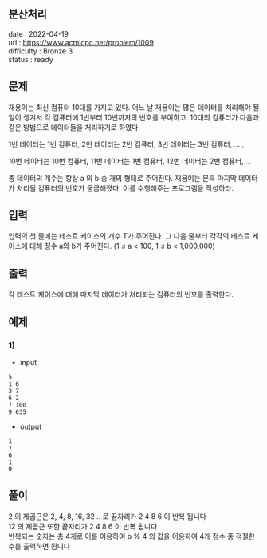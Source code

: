 분산처리
---

date : 2022-04-19   
url : https://www.acmicpc.net/problem/1009   
difficulty : Bronze 3   
status : ready

문제
---
재용이는 최신 컴퓨터 10대를 가지고 있다. 어느 날 재용이는 많은 데이터를 처리해야 될 일이 생겨서 각 컴퓨터에 1번부터 10번까지의 번호를 부여하고, 10대의 컴퓨터가 다음과 같은 방법으로 데이터들을 처리하기로 하였다.

1번 데이터는 1번 컴퓨터, 2번 데이터는 2번 컴퓨터, 3번 데이터는 3번 컴퓨터, ... ,

10번 데이터는 10번 컴퓨터, 11번 데이터는 1번 컴퓨터, 12번 데이터는 2번 컴퓨터, ...

총 데이터의 개수는 항상 a 의 b 승 개의 형태로 주어진다. 재용이는 문득 마지막 데이터가 처리될 컴퓨터의 번호가 궁금해졌다. 이를 수행해주는 프로그램을 작성하라.

입력
---
입력의 첫 줄에는 테스트 케이스의 개수 T가 주어진다. 그 다음 줄부터 각각의 테스트 케이스에 대해 정수 a와 b가 주어진다. (1 ≤ a < 100, 1 ≤ b < 1,000,000)

출력
---
각 테스트 케이스에 대해 마지막 데이터가 처리되는 컴퓨터의 번호를 출력한다.

예제
--

### 1)
- input
```
5
1 6
3 7
6 2
7 100
9 635
```

- output
```
1
7
6
1
9
```

풀이
---
2 의 제곱근은 2, 4, 8, 16, 32 .. 로 끝자리가 2 4 8 6 이 반복 됩니다\
12 의 제곱근 또한 끝자리가 2 4 8 6 이 반복 됩니다\
반복되는 숫자는 총 4개로 이를 이용하여 b % 4 의 값을 이용하여 4개 정수 중 적절한 수를 출력하면 됩니다